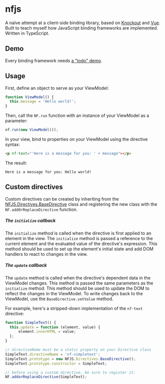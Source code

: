 # nfjs
A naïve attempt at a client-side binding library, based on [Knockout](http://knockoutjs.com/) and [Vue](http://vuejs.org/). Built to teach myself how JavaScript binding frameworks are implemented. Written in TypeScript.

## Demo
Every binding framework needs [a "todo" demo](http://nathanfriend.io/nfjs).

## Usage

First, define an object to serve as your ViewModel:

```` JavaScript
function ViewModel() {
  this.message = 'Hello world!';
}
````

Then, call the `NF.run` function with an instance of your ViewModel as a parameter:

```` JavaScript
nf.run(new ViewModel());
````

In your view, bind to properties on your ViewModel using the directive syntax:

```` HTML
<p nf-text="'Here is a message for you: ' + message"></p>
````

The result:

````
Here is a message for you: Hello world!
````

## Custom directives

Custom directives can be created by inheriting from the [NFJS.Directives.BaseDirective](nfjs/src/directives/DirectiveBase.ts) class and registering the new class with the `NF.addOrReplaceDirective` function.

##### The `initialize` callback

The `initialize` method is called when the directive is first applied to an element in the view.  The `initialize` method is passed a reference to the current element and the evaluated value of the directive's expression.  This method should be used to set up the element's initial state and add DOM handlers to react to changes in the view.

##### The `update` callback
The `update` method is called when the directive's dependent data in the ViewModel changes.  This method is passed the same parameters as the `initialize` method.  This method should be used to update the DOM to reflect the changes in the ViewModel.  To write changes back to the ViewModel, use the `BaseDirective.setValue` method.

For example, here's a stripped-down implementation of the `nf-text` directive:

```` JavaScript
function SimpleText() {
  this.update = function (element, value) {
      element.innerHTML = value;
  };
}

// directiveName must be a static property on your Directive class
SimpleText.directiveName = 'nf-simpletext';
SimpleText.prototype = new NFJS.Directives.BaseDirective();
SimpleText.prototype.constructor = SimpleText;

// before using a custom directive, be sure to register it:
NF.addorReplaceDirective(SimpleText);
````
